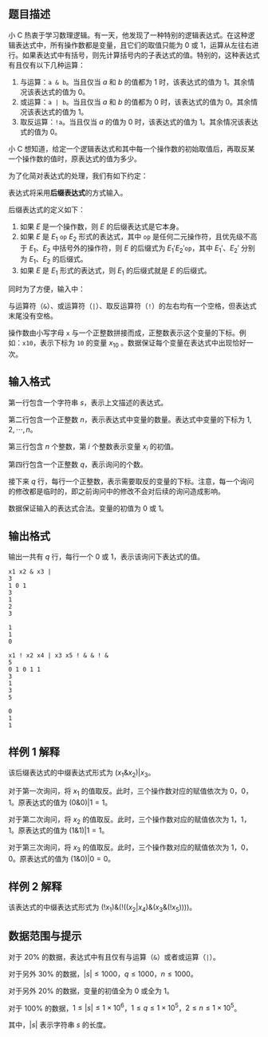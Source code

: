 ## 题目描述

小 C 热衷于学习数理逻辑。有一天，他发现了一种特别的逻辑表达式。在这种逻辑表达式中，所有操作数都是变量，且它们的取值只能为 $0$ 或 $1$，运算从左往右进行。如果表达式中有括号，则先计算括号内的子表达式的值。特别的，这种表达式有且仅有以下几种运算：

1. 与运算：`a & b`。当且仅当 $a$ 和 $b$ 的值都为 $1$ 时，该表达式的值为 $1$。其余情况该表达式的值为 $0$。
2. 或运算：`a | b`。当且仅当 $a$ 和 $b$ 的值都为 $0$ 时，该表达式的值为 $0$。其余情况该表达式的值为 $1$。
3. 取反运算：`!a`。当且仅当 $a$ 的值为 $0$ 时，该表达式的值为 $1$。其余情况该表达式的值为 $0$。

小 C 想知道，给定一个逻辑表达式和其中每一个操作数的初始取值后，再取反某一个操作数的值时，原表达式的值为多少。

为了化简对表达式的处理，我们有如下约定：

表达式将采用**后缀表达式**的方式输入。

后缀表达式的定义如下：

1. 如果 $E$ 是一个操作数，则 $E$ 的后缀表达式是它本身。
2. 如果 $E$ 是 $E_1~\texttt{op}~E_2$  形式的表达式，其中 $\texttt{op}$ 是任何二元操作符，且优先级不高于 $E_1$、$E_2$ 中括号外的操作符，则 $E$ 的后缀式为 $E_1' E_2' \texttt{op}$，其中 $E_1'$、$E_2'$ 分别为 $E_1$、$E_2$ 的后缀式。
3. 如果 $E$ 是 $E_1$ 形式的表达式，则 $E_1$ 的后缀式就是 $E$ 的后缀式。

同时为了方便，输入中：

与运算符（`&`）、或运算符（`|`）、取反运算符（`!`）的左右均有一个空格，但表达式末尾没有空格。

操作数由小写字母 `x` 与一个正整数拼接而成，正整数表示这个变量的下标。例如：`x10`，表示下标为 `10` 的变量 $x_{10}$ 。数据保证每个变量在表达式中出现恰好一次。


## 输入格式

第一行包含一个字符串 $s$，表示上文描述的表达式。

第二行包含一个正整数 $n$，表示表达式中变量的数量。表达式中变量的下标为 $1,2, \cdots , n$。

第三行包含 $n$ 个整数，第 $i$ 个整数表示变量 $x_i$ 的初值。

第四行包含一个正整数 $q$，表示询问的个数。

接下来 $q$ 行，每行一个正整数，表示需要取反的变量的下标。注意，每一个询问的修改都是临时的，即之前询问中的修改不会对后续的询问造成影响。

数据保证输入的表达式合法。变量的初值为 $0$ 或 $1$。

## 输出格式

输出一共有 $q$ 行，每行一个 $0$ 或 $1$，表示该询问下表达式的值。

```input1
x1 x2 & x3 |
3
1 0 1
3
1
2
3
```

```output1
1
1
0
```

```input2
x1 ! x2 x4 | x3 x5 ! & & ! &
5
0 1 0 1 1
3
1
3
5
```

```output2
0
1
1
```

## 样例 1 解释

该后缀表达式的中缀表达式形式为 $(x_1 \& x_2) | x_3$。

对于第一次询问，将 $x_1$ 的值取反。此时，三个操作数对应的赋值依次为 $0$，$0$，$1$。原表达式的值为 $(0\&0)|1=1$。

对于第二次询问，将 $x_2$ 的值取反。此时，三个操作数对应的赋值依次为 $1$，$1$，$1$。原表达式的值为 $(1\&1)|1=1$。

对于第三次询问，将 $x_3$ 的值取反。此时，三个操作数对应的赋值依次为 $1$，$0$，$0$。原表达式的值为 $(1\&0)|0=0$。
  
## 样例 2 解释

该表达式的中缀表达式形式为 $(!x_1)\&(!((x_2|x_4)\&(x_3\&(!x_5))))$。

## 数据范围与提示

对于 $20\%$ 的数据，表达式中有且仅有与运算（`&`）或者或运算（`|`）。

对于另外 $30\%$ 的数据，$|s| \le 1000$，$q \le 1000$，$n \le 1000$。

对于另外 $20\%$ 的数据，变量的初值全为 $0$ 或全为 $1$。

对于 $100\%$ 的数据，$1 \le |s| \le 1 \times 10^6$，$1 \le q \le 1 \times 10^5$，$2 \le n \le 1 \times 10^5$。

其中，$|s|$ 表示字符串 $s$ 的长度。